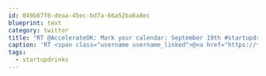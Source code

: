 ```yaml
---
id: 049b67f0-deaa-45ec-bd7a-66a52ba6a8ec
blueprint: text
category: twitter
title: "RT @AccelerateOK: Mark your calendar: September 19th #startupdrinks with @BigSurfBeer &amp; @SandhillWines! It's going to be a sell out http://…"
caption: 'RT <span class="username username_linked">@<a href="https://twitter.com/AccelerateOK" title="Accelerate Okanagan">AccelerateOK</a></span>: Mark your calendar: September 19th <span class="hashtag hashtag_local">#<a href="http://tweettemp.darylchymko.ca/?tag=startupdrinks">startupdrinks</a> with <span class="username username_linked">@<a href="https://twitter.com/BigSurfBeer" title="Big Surf Beer">BigSurfBeer</a></span> &amp; <span class="username username_linked">@<a href="https://twitter.com/SandhillWines" title="Sandhill Wines">SandhillWines</a></span>! It''s going to be a sell out http://…'
tags:
  - startupdrinks
---
```

